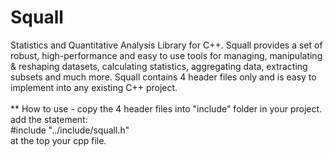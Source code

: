 # Squall
Statistics and Quantitative Analysis Library for C++. Squall provides a set of robust, high-performance and easy to use tools for managing, manipulating &amp; reshaping datasets, calculating  statistics, aggregating data, extracting subsets and much more. Squall contains 4 header files only and is easy to implement into any existing C++ project.
<br/><br/>** How to use - copy the 4 header files into "include" folder in your project. add the statement:
<br/>#include "../include/squall.h" 
<br/>at the top your cpp file.
